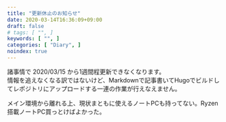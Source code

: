 ```yaml
---
title: "更新休止のお知らせ"
date: 2020-03-14T16:36:09+09:00
draft: false
# tags: [ "", ]
keywords: [ "", ]
categories: [ "Diary", ]
noindex: true
---
```


諸事情で 2020/03/15 から1週間程更新できなくなります。  
情報を追えなくなる訳ではないけど、Markdownで記事書いてHugoでビルドしてレポジトリにアップロードする一連の作業が行えなえません。  

メイン環境から離れる上、現状まともに使えるノートPCも持ってない。<span class="hide">Ryzen搭載ノートPC買っとけばよかった。</span>
